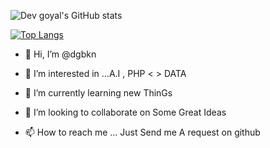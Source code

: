 ![Dev goyal's GitHub stats](https://github-readme-stats.vercel.app/api?username=dgbkn&show_icons=true&theme=radical)



[![Top Langs](https://github-readme-stats.vercel.app/api/top-langs/?username=dgbkn&layout=compact)](https://github.com/anuraghazra/github-readme-stats)




- 👋 Hi, I’m @dgbkn
- 👀 I’m interested in ...A.I , PHP < > DATA
- 🌱 I’m currently learning new ThinGs
- 💞️ I’m looking to collaborate on Some Great Ideas


- 📫 How to reach me ...
Just Send me A request on github
<!---
dgbkn/dgbkn is a ✨ special ✨ repository because its `README.md` (this file) appears on your GitHub profile.
You can click the Preview link to take a look at your changes.
--->
